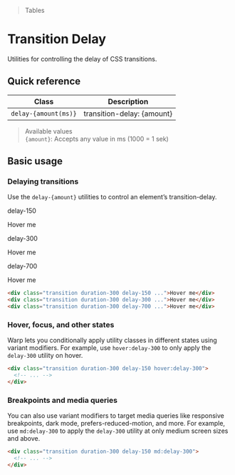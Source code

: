 > Tables

# Transition Delay
Utilities for controlling the delay of CSS transitions.

## Quick reference

| Class                | Description                |
| -------------------- | -------------------------- |
| `delay-{amount(ms)}` | transition-delay: {amount} |


> Available values <br />
> `{amount}`: Accepts any value in ms (1000 = 1 sek)<br />

## Basic usage
### Delaying transitions
Use the `delay-{amount}` utilities to control an element’s transition-delay.

<container>
 <div class="flex flex-col sm:flex-row gap-8 sm:gap-0 justify-around text-white text-sm font-bold leading-6">
  <div class="flex flex-col items-center shrink-0">
    <p class="font-medium text-sm text-slate-500 font-mono text-center mb-16 dark:text-slate-400">delay-150</p>
    <div class="ex-box bg-indigo-500 text-white hover:scale-125 ease-in-out delay-150 duration-300">Hover me</div>
  </div>
  <div class="flex flex-col items-center shrink-0">
    <p class="font-medium text-sm text-slate-500 font-mono text-center mb-16 dark:text-slate-400">delay-300</p>
    <div class="ex-box bg-blue-500 text-white hover:scale-125 ease-in-out delay-300 duration-300">Hover me</div>
  </div>
  <div class="flex flex-col items-center shrink-0">
    <p class="font-medium text-sm text-slate-500 font-mono text-center mb-16 dark:text-slate-400">delay-700</p>
    <div class="ex-box bg-cyan-500 text-white hover:scale-125 ease-in-out delay-1700 duration-300">Hover me</div>
  </div>
 </div>
</container>

```html
<div class="transition duration-300 delay-150 ...">Hover me</div>
<div class="transition duration-300 delay-300 ...">Hover me</div>
<div class="transition duration-300 delay-700 ...">Hover me</div>
```

### Hover, focus, and other states
Warp lets you conditionally apply utility classes in different states using variant modifiers. For example, use `hover:delay-300` to only apply the `delay-300` utility on hover.

```html
<div class="transition duration-300 delay-150 hover:delay-300">
  <!-- ... -->
</div>
```

### Breakpoints and media queries
You can also use variant modifiers to target media queries like responsive breakpoints, dark mode, prefers-reduced-motion, and more. For example, use `md:delay-300` to apply the `delay-300` utility at only medium screen sizes and above.

```html
<div class="transition duration-300 delay-150 md:delay-300">
  <!-- ... -->
</div>
```